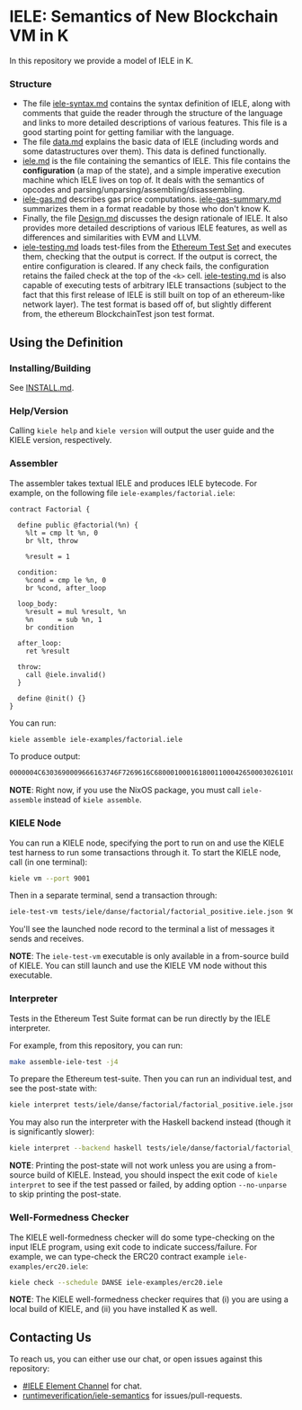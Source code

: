 IELE: Semantics of New Blockchain VM in K
==============================================

In this repository we provide a model of IELE in K.

### Structure

-   The file [iele-syntax.md](iele-syntax.md) contains the syntax definition of IELE, along with comments that guide the reader through the structure of the language and links to more detailed descriptions of various features.
    This file is a good starting point for getting familiar with the language.
-   The file [data.md](data.md) explains the basic data of IELE (including words and some datastructures over them).
    This data is defined functionally.
-   [iele.md](iele.md) is the file containing the semantics of IELE.
    This file contains the **configuration** (a map of the state), and a simple imperative execution machine which IELE lives on top of.
    It deals with the semantics of opcodes and parsing/unparsing/assembling/disassembling.
-   [iele-gas.md](iele-gas.md) describes gas price computations. [iele-gas-summary.md](iele-gas-summary.md) summarizes them in a format readable by those who don't know K. 
-   Finally, the file [Design.md](Design.md) discusses the design rationale of IELE.
    It also provides more detailed descriptions of various IELE features, as well as differences and similarities with EVM and LLVM.
-   [iele-testing.md](iele-testing.md) loads test-files from the [Ethereum Test Set](https://github.com/ethereum/tests) and executes them, checking that the output is correct.
    If the output is correct, the entire configuration is cleared.
    If any check fails, the configuration retains the failed check at the top of the `<k>` cell.
    [iele-testing.md](iele-testing.md) is also capable of executing tests of arbitrary IELE transactions (subject to the fact that this first release of IELE is still built on top of an ethereum-like network layer).
    The test format is based off of, but slightly different from, the ethereum BlockchainTest json test format.

Using the Definition
--------------------

### Installing/Building

See [INSTALL.md](INSTALL.md).

### Help/Version

Calling `kiele help` and `kiele version` will output the user guide and the KIELE version, respectively.

### Assembler

The assembler takes textual IELE and produces IELE bytecode.
For example, on the following file `iele-examples/factorial.iele`:

```iele
contract Factorial {

  define public @factorial(%n) {
    %lt = cmp lt %n, 0
    br %lt, throw

    %result = 1

  condition:
    %cond = cmp le %n, 0
    br %cond, after_loop

  loop_body:
    %result = mul %result, %n
    %n      = sub %n, 1
    br condition

  after_loop:
    ret %result

  throw:
    call @iele.invalid()
  }

  define @init() {}
}
```

You can run:

```sh
kiele assemble iele-examples/factorial.iele
```

To produce output:

```sh
0000004C6303690009666163746F7269616C6800010001618001100042650003026101036600006180011200446500020466000102001B610101030040640000660002F6000103660003FE6700000000
```

**NOTE**: Right now, if you use the NixOS package, you must call `iele-assemble` instead of `kiele assemble`.

### KIELE Node

You can run a KIELE node, specifying the port to run on and use the KIELE test harness to run some transactions through it.
To start the KIELE node, call (in one terminal):

```sh
kiele vm --port 9001
```

Then in a separate terminal, send a transaction through:

```sh
iele-test-vm tests/iele/danse/factorial/factorial_positive.iele.json 9001
```

You'll see the launched node record to the terminal a list of messages it sends and receives.

**NOTE**: The `iele-test-vm` executable is only available in a from-source build of KIELE.
          You can still launch and use the KIELE VM node without this executable.

### Interpreter

Tests in the Ethereum Test Suite format can be run directly by the IELE interpreter.

For example, from this repository, you can run:

```sh
make assemble-iele-test -j4
```

To prepare the Ethereum test-suite.
Then you can run an individual test, and see the post-state with:

```sh
kiele interpret tests/iele/danse/factorial/factorial_positive.iele.json.test-assembled
```

You may also run the interpreter with the Haskell backend instead (though it is significantly slower):

```sh
kiele interpret --backend haskell tests/iele/danse/factorial/factorial_positive.iele.json.test-assembled
```

**NOTE**: Printing the post-state will not work unless you are using a from-source build of KIELE.
          Instead, you should inspect the exit code of `kiele interpret` to see if the test passed or failed, by adding option `--no-unparse` to skip printing the post-state.

### Well-Formedness Checker

The KIELE well-formedness checker will do some type-checking on the input IELE program, using exit code to indicate success/failure.
For example, we can type-check the ERC20 contract example `iele-examples/erc20.iele`:

```sh
kiele check --schedule DANSE iele-examples/erc20.iele
```

**NOTE**: The KIELE well-formedness checker requires that (i) you are using a local build of KIELE, and (ii) you have installed K as well.

Contacting Us
-------------

To reach us, you can either use our chat, or open issues against this repository:

-   [#IELE Element Channel](https://app.element.io/#/room/!LtQJkJbwuhxaMuWVOa:matrix.org) for chat.
-   [runtimeverification/iele-semantics](https://github.com/runtimeverification/iele-semantics) for issues/pull-requests.
